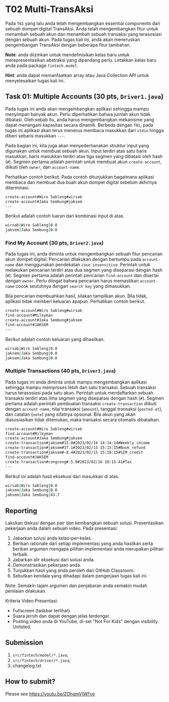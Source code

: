 # T02 Multi-TransAksi

Pada ```T01``` yang lalu anda telah mengembangkan essential components dari sebuah dompet digital TransAksi. Anda telah mengembangkan fitur untuk menambah sebuah akun dan menambah sebuah transaksi yang terasosiasi dengan sebuah akun. Pada tugas kali ini, anda akan meneruskan pengembangan TransAksi dengan beberapa fitur tambahan.

**Note**: anda diizinkan untuk mendefinisikan kelas baru untuk merepresentasikan abstraksi yang dipandang perlu. Letakkan kelas baru anda pada package ```fintech.model```.

**Hint**: anda dapat memanfaatkan array atau Java Collection API untuk menyelesaikan tugas kali ini.

## Task 01: Multiple Accounts (30 pts, ```Driver1.java```)

Pada tugas ini anda akan mengembangkan aplikasi sehingga mampu menyimpan banyak akun. Perlu diperhatikan bahwa jumlah akun tidak dibatasi. Oleh sebab itu, anda harus mengembangkan mekanisme yang dapat menangani kapasitas secara dinamik. Berbeda dengan ```T01```, pada tugas ini aplikasi akan terus menerus membaca masukkan dari ```stdin``` hingga diberi sebaris masukkan ```---```.

Pada bagian ini, kita juga akan menyederhanakan struktur input yang digunakan untuk membuat sebuah akun. Input terdiri atas satu baris masukkan, baris masukkan terdiri atas tiga segmen yang dibatasi oleh hash (```#```). Segmen pertama adalah perintah untuk membuat akun ```create-account```, diikuti oleh ```owner```, dan ```account-name```.

Perhatikan contoh berikut. Pada contoh ditunjukkan bagaimana aplikasi membaca dan membuat dua buah akun dompet digital sebelum akhirnya diterminasi.

```bash
create-account#Wiro Sableng#wirsab
create-account#Jaka Sembung#jaksem
---

```

Berikut adalah contoh luaran dari kombinasi input di atas.

```bash
wirsab|Wiro Sableng|0.0
jaksem|Jaka Sembung|0.0

```

### Find My Account (30 pts, ```Driver2.java```)

Pada tugas ini, anda diminta untuk mengembangkan sebuah fitur pencarian akun dompet digital. Pencarian dilakukan dengan bertumpu pada ```account-name``` dan menggunakan pendekatan ```case insensitive```. Perintah untuk melakukan pencarian terdiri atas dua segmen yang diseparasi dengan hash (```#```). Segmen pertama adalah perintah pencarian ```find-account``` dan disertai dengan ```owner```. Perlu diingat bahwa pencarian harus memastikan ```account-name``` cocok seutuhnya dengan ```search key``` yang dimasukkan.

Bila pencarian membuahkan hasil, silakan tampilkan akun. Bila tidak, aplikasi tidak memberi keluaran apapun. Perhatikan contoh berikut.

```bash
create-account#Wiro Sableng#wirsab
find-account#Milkyman
create-account#Jaka Sembung#jaksem
find-account#JAKSEM
---

```

Berikut adalah contoh keluaran yang dihasilkan.

```bash
wirsab|Wiro Sableng|0.0
jaksem|Jaka Sembung|0.0
jaksem|Jaka Sembung|0.0

```

### Multiple Transactions (40 pts, ```Driver3.java```)

Pada tugas ini anda diminta untuk mampu mengembangkan aplikasi sehingga mampu memproses lebih dari satu transaksi. Sebuah transaksi harus terasosiasi pada satu akun. Perintah untuk mendaftarkan sebuah transaksi terdiri atas lima segmen yang diseparasi dengan hash (```#```). Segmen pertama adalah perintah pembuatan transaksi ```create-transaction``` diikuti dengan ```account-name```, nilai transaksi (```amount```), tanggal transaksi (```posted-at```), dan catatan (```note```) yang sifatnya opsional. Bila akun yang akan diasosiasikan tidak ditemukan, maka transaksi secara otomatis dibatalkan.

```bash
create-account#Wiro Sableng#wirsab
find-account#Milkyman
create-account#Jaka Sembung#jaksem
create-transaction#jaksem#15.0#2023/02/14 14:14:14#Weekly income
create-transaction#jaksem#37.1#2023/02/15 15:15:15#Book refund
create-transaction#jaksem#-8.4#2023/02/15 15:18:15#SIM credit
find-account#JAKSEM
create-transaction#congcong#-5.0#2023/02/16 10:15:41#Tax
---

```

Berikut ini adalah hasil eksekusi dari masukkan di atas.
 
```bash
wirsab|Wiro Sableng|0.0
jaksem|Jaka Sembung|0.0
jaksem|Jaka Sembung|43.7

```

## Reporting
Lakukan diskusi dengan pair dan kembangkan sebuah solusi. Presentasikan pekerjaan anda dalam sebuah video. Pada presentasi:
1. Jabarkan solusi anda kelas-per-kelas.
2. Berikan rationale dari setiap implementasi yang anda hasilkan serta berikan argumen mengapa pilihan implementasi anda merupakan pilihan terbaik.
3. Jabarkan alir eksekusi dari solusi anda.
4. Demonstrasikan pekerjaan anda.
5. Tunjukkan hasil yang anda peroleh dari GitHub Classroom.
6. Sebutkan kendala yang dihadapi dalam pengerjaan tugas kali ini.

Note: Semakin tajam argumen dan penjabaran anda semakin mudah penilaian dilakukan.

Kriteria Video Presentasi:
+ Fullscreen (taskbar terlihat).
+ Suara jernih dan dapat dengan jelas terdengar.
+ Posting video anda di YouTube, di-set "Not For Kids" dengan visibility Unlisted.

## Submission
1. ```src/fintech/model/*.java```;
2. ```src/fintech/driver/*.java```;
3. changelog.txt

## How to submit?
Please see https://youtu.be/ZOhgmVjWFyo
